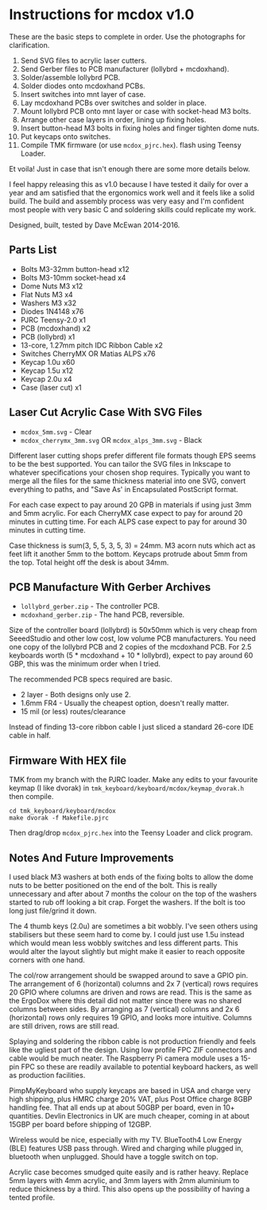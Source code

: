 
Instructions for mcdox v1.0
===========================

These are the basic steps to complete in order.
Use the photographs for clarification.

1. Send SVG files to acrylic laser cutters.
2. Send Gerber files to PCB manufacturer (lollybrd + mcdoxhand).
3. Solder/assemble lollybrd PCB.
4. Solder diodes onto mcdoxhand PCBs.
5. Insert switches into mnt layer of case.
6. Lay mcdoxhand PCBs over switches and solder in place.
7. Mount lollybrd PCB onto mnt layer or case with socket-head M3 bolts.
8. Arrange other case layers in order, lining up fixing holes.
9. Insert button-head M3 bolts in fixing holes and finger tighten dome nuts.
10. Put keycaps onto switches.
11. Compile TMK firmware (or use `mcdox_pjrc.hex`). flash using Teensy Loader.

Et voila!
Just in case that isn't enough there are some more details below.

I feel happy releasing this as v1.0 because I have tested it daily for over a
year and am satisfied that the ergonomics work well and it feels like a solid
build.
The build and assembly process was very easy and I'm confident most people with
very basic C and soldering skills could replicate my work.

Designed, built, tested by Dave McEwan 2014-2016.


Parts List
----------

  - Bolts M3-32mm button-head               x12
  - Bolts M3-10mm socket-head               x4
  - Dome Nuts M3                            x12
  - Flat Nuts M3                            x4
  - Washers M3                              x32
  - Diodes 1N4148                           x76
  - PJRC Teensy-2.0                         x1
  - PCB (mcdoxhand)                         x2
  - PCB (lollybrd)                          x1
  - 13-core, 1.27mm pitch IDC Ribbon Cable  x2
  - Switches CherryMX OR Matias ALPS        x76
  - Keycap 1.0u                             x60
  - Keycap 1.5u                             x12
  - Keycap 2.0u                             x4
  - Case (laser cut)                        x1


Laser Cut Acrylic Case With SVG Files
-------------------------------------

  - `mcdox_5mm.svg` - Clear
  - `mcdox_cherrymx_3mm.svg` OR `mcdox_alps_3mm.svg` - Black

Different laser cutting shops prefer different file formats though EPS seems to
be the best supported.
You can tailor the SVG files in Inkscape to whatever specifications your chosen
shop requires.
Typically you want to merge all the files for the same thickness material into
one SVG, convert everything to paths, and "Save As' in Encapsulated PostScript
format.

For each case expect to pay around 20 GPB in materials if using just 3mm and
5mm acrylic.
For each CherryMX case expect to pay for around 20 minutes in cutting time.
For each ALPS case expect to pay for around 30 minutes in cutting time.

Case thickness is sum(3, 5, 5, 3, 5, 3) = 24mm.
M3 acorn nuts which act as feet lift it another 5mm to the bottom.
Keycaps protrude about 5mm from the top.
Total height off the desk is about 34mm.


PCB Manufacture With Gerber Archives
------------------------------------

  - `lollybrd_gerber.zip` - The controller PCB.
  - `mcdoxhand_gerber.zip` - The hand PCB, reversible.

Size of the controller board (lollybrd) is 50x50mm which is very cheap from
SeeedStudio and other low cost, low volume PCB manufacturers.
You need one copy of the lollybrd PCB and 2 copies of the mcdoxhand PCB.
For 2.5 keyboards worth (5 * mcdoxhand + 10 * lollybrd), expect to pay around
60 GBP, this was the minimum order when I tried.

The recommended PCB specs required are basic.

  - 2 layer - Both designs only use 2.
  - 1.6mm FR4 - Usually the cheapest option, doesn't really matter.
  - 15 mil (or less) routes/clearance

Instead of finding 13-core ribbon cable I just sliced a standard 26-core IDE
cable in half.


Firmware With HEX file
----------------------

TMK from my branch with the PJRC loader.
Make any edits to your favourite keymap (I like dvorak) in
`tmk_keyboard/keyboard/mcdox/keymap_dvorak.h` then compile.

    cd tmk_keyboard/keyboard/mcdox
    make dvorak -f Makefile.pjrc

Then drag/drop `mcdox_pjrc.hex` into the Teensy Loader and click program.


Notes And Future Improvements
-----------------------------

I used black M3 washers at both ends of the fixing bolts to allow the dome nuts
to be better positioned on the end of the bolt.
This is really unnecessary and after about 7 months the colour on the top of the
washers started to rub off looking a bit crap.
Forget the washers. If the bolt is too long just file/grind it down.

The 4 thumb keys (2.0u) are sometimes a bit wobbly.
I've seen others using stabilisers but these seem hard to come by.
I could just use 1.5u instead which would mean less wobbly switches and less
different parts.
This would alter the layout slightly but might make it easier to reach opposite
corners with one hand.

The col/row arrangement should be swapped around to save a GPIO pin.
The arrangement of 6 (horizontal) columns and 2x 7 (vertical) rows requires 20
GPIO where columns are driven and rows are read.
This is the same as the ErgoDox where this detail did not matter since there
was no shared columns between sides.
By arranging as 7 (vertical) columns and 2x 6 (horizontal) rows only requires 19
GPIO, and looks more intuitive.
Columns are still driven, rows are still read.

Splaying and soldering the ribbon cable is not production friendly and feels
like the ugliest part of the design.
Using low profile FPC ZIF connectors and cable would be much neater.
The Raspberry Pi camera module uses a 15-pin FPC so these are readily available
to potential keyboard hackers, as well as production facilities.

PimpMyKeyboard who supply keycaps are based in USA and charge very high
shipping, plus HMRC charge 20% VAT, plus Post Office charge 8GBP handling fee.
That all ends up at about 50GBP per board, even in 10+ quantities.
Devlin Electronics in UK are much cheaper, coming in at about 15GBP per board
before shipping of 12GBP.

Wireless would be nice, especially with my TV.
BlueTooth4 Low Energy (BLE) features USB pass through.
Wired and charging while plugged in, bluetooth when unplugged.
Should have a toggle switch on top.

Acrylic case becomes smudged quite easily and is rather heavy.
Replace 5mm layers with 4mm acrylic, and 3mm layers with 2mm aluminium to reduce
thickness by a third.
This also opens up the possibility of having a tented profile.

